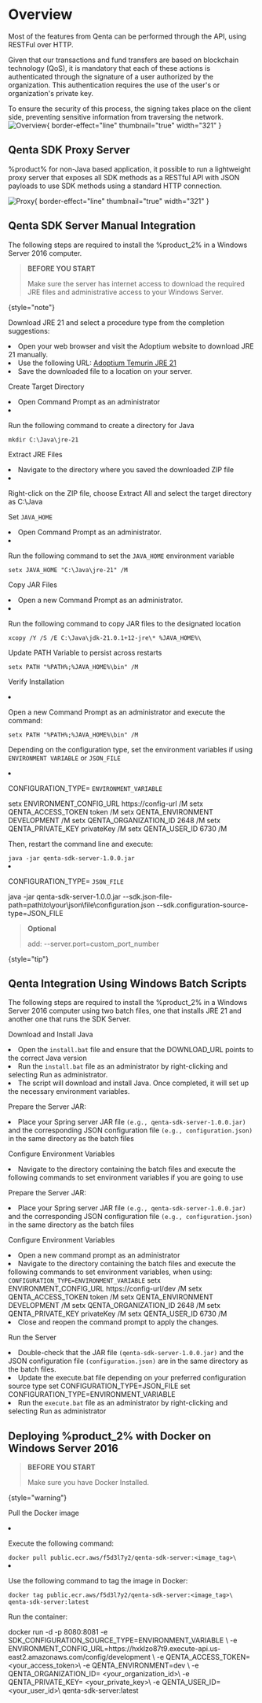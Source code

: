 # Overview

<!--Writerside adds this topic when you create a new documentation project.
You can use it as a sandbox to play with Writerside features, and remove it from the TOC when you don't need it anymore.
If you want to re-add it for your experiments, click + to create a new topic, choose Topic from Template, and select the 
"Starter" template.-->

Most of the features from Qenta can be performed through the API, using RESTFul over HTTP.

Given that our transactions and fund transfers are based on blockchain technology (QoS), it is mandatory that each of
these actions is authenticated through the signature of a user authorized by the organization. This authentication
requires the use of the user's or organization's private key.

To ensure the security of this process, the signing takes place on the client side, preventing sensitive information
from traversing the network.
![Overview](overview.png){ border-effect="line" thumbnail="true" width="321" }

## Qenta SDK Proxy Server

%product% for non-Java based application, it possible to run a lightweight proxy server that exposes all SDK methods as
a
RESTful API with JSON payloads to use SDK methods using a standard HTTP connection.

![Proxy](proxy-server.png){ border-effect="line" thumbnail="true" width="321" }

## Qenta SDK Server Manual Integration

The following steps are required to install the %product_2% in a Windows Server 2016 computer.

> **BEFORE YOU START**
>
> Make sure the server has internet access to download the required JRE files and administrative access to your
> Windows Server.
>
{style="note"}


<procedure title="Procedure" id="manual-integration">
    <step>
        <p>Download JRE 21 and select a procedure type from the completion suggestions:</p>
        <list>
            <li> Open your web browser and visit the Adoptium website to download JRE 21 manually.</li>
            <li> Use the following URL: 
                <a href="https://github.com/adoptium/temurin21-binaries/releases/download/jdk-21.0.1+12/OpenJDK21U-jre_x64_windows_hotspot_21.0.1_12.zip">Adoptium Temurin JRE 21</a>
            </li>
            <li>Save the downloaded file to a location on your server.</li>
        </list>
    </step>
    <step>
        <p>Create Target Directory </p>
        <list>
            <li>Open Command Prompt as an administrator</li>
            <li> <p>Run the following command to create a directory for Java<p/>
            <code>mkdir C:\Java\jre-21</code>
            </li>
        </list>
    </step>
    <step>
    <p>Extract JRE Files </p>
        <list>
            <li>Navigate to the directory where you saved the downloaded ZIP file</li>
            <li> <p> Right-click on the ZIP file, choose <shortcut>Extract All </shortcut> and select the target directory as C:\Java <p/>
            </li>
        </list>
    </step>
    <step>
    <p>Set <code>JAVA_HOME</code> </p>
        <list>
            <li>Open Command Prompt as an administrator.</li>
            <li> <p> Run the following command to set the <code>JAVA_HOME</code> environment variable<p/>
                <code>setx JAVA_HOME "C:\Java\jre-21" /M</code>
            </li>
        </list>
    </step>
    <step>
    <p>Copy JAR Files</p>
        <list>
            <li>Open a new Command Prompt as an administrator.</li>
            <li> <p> Run the following command to copy JAR files to the designated location<p/>
                <code>xcopy /Y /S /E C:\Java\jdk-21.0.1+12-jre\* %JAVA_HOME%\</code>
            </li>
        </list>
    </step>
    <step>
    <p>Update PATH Variable to persist across restarts</p>
       <code>setx PATH "%PATH%;%JAVA_HOME%\bin" /M</code>
    </step>
    <step>
    <p>Verify Installation</p>
    <list>
    <li> <p>Open a new Command Prompt as an administrator and execute the command: </p>
        <code>setx PATH "%PATH%;%JAVA_HOME%\bin" /M</code>
    </li>
    </list>
    </step>
    <step>
    <p>Depending on the configuration type, set the environment variables if using <code>ENVIRONMENT VARIABLE</code> or
    <code>JSON_FILE</code></p>
       <list>
       <li> <p>CONFIGURATION_TYPE= <code>ENVIRONMENT_VARIABLE </code></p>
        <code-block>
            setx ENVIRONMENT_CONFIG_URL https://config-url /M
            setx QENTA_ACCESS_TOKEN token /M
            setx QENTA_ENVIRONMENT DEVELOPMENT /M
            setx QENTA_ORGANIZATION_ID 2648 /M
            setx QENTA_PRIVATE_KEY privateKey /M
            setx QENTA_USER_ID 6730 /M
        </code-block>
        <p>Then, restart the command line and execute:</p>
        <code>java -jar qenta-sdk-server-1.0.0.jar</code>
       </li>
       <li> <p>CONFIGURATION_TYPE= <code>JSON_FILE </code></p>
        <code-block>
            java -jar qenta-sdk-server-1.0.0.jar
            --sdk.json-file-path=path\to\your\json\file\configuration.json
            --sdk.configuration-source-type=JSON_FILE
        </code-block>       
        </li>
       </list>
    </step>
</procedure>

> **Optional**
>
> add: --server.port=custom_port_number
>
{style="tip"}

## Qenta Integration Using Windows Batch Scripts

The following steps are required to install the %product_2% in a Windows Server 2016 computer using two batch
files, one that installs JRE 21 and another one that runs the SDK Server.


<procedure title="Installation" id="batch-script-integration">
    <step>
        <p>Download and Install Java</p>
    <list>
    <li>Open the <code>install.bat</code> file and ensure that the DOWNLOAD_URL points to the correct Java version
    </li>
    <li> Run the <code>install.bat</code> file as an administrator by right-clicking and selecting <shortcut>Run as administrator.</shortcut>
    </li>
    <li>The script will download and install Java. Once completed, it will set up the necessary
environment variables.</li>
    </list>
    </step>
    <step>
        <p>Prepare the Server JAR:</p>
        <list>
            <li>Place your Spring server JAR file <code>(e.g., qenta-sdk-server-1.0.0.jar)</code> and the corresponding
            JSON configuration file <code>(e.g., configuration.json) </code>in the same directory as the batch files
            </li>
        </list>
    </step>
    <step>
        <p>Configure Environment Variables</p>
        <list>
            <li>Navigate to the directory containing the batch files and execute the following commands to
set environment variables if you are going to use </li>
        </list>
    </step>
    <step>
        <p>Prepare the Server JAR:</p>
        <list>
            <li>Place your Spring server JAR file <code>(e.g., qenta-sdk-server-1.0.0.jar)</code> and the corresponding
            JSON configuration file <code>(e.g., configuration.json) </code>in the same directory as the batch files
            </li>
        </list>
    </step>
    <step>
        <p>Configure Environment Variables</p>
        <list>
            <li>Open a new command prompt as an administrator</li>
            <li>Navigate to the directory containing the batch files and execute the following commands to set environment variables, when using: <code>CONFIGURATION_TYPE=ENVIRONMENT_VARIABLE</code> 
            <code-block>
                setx ENVIRONMENT_CONFIG_URL https://config-url/dev /M
                setx QENTA_ACCESS_TOKEN token /M
                setx QENTA_ENVIRONMENT DEVELOPMENT /M
                setx QENTA_ORGANIZATION_ID 2648 /M
                setx QENTA_PRIVATE_KEY privateKey /M
                setx QENTA_USER_ID 6730 /M
            </code-block>
            </li>
            <li>Close and reopen the command prompt to apply the changes.</li>
        </list>
    </step>
    <step>
        <p>Run the Server</p>
        <list>
            <li>Double-check that the JAR file <code>(qenta-sdk-server-1.0.0.jar)</code> and the JSON configuration file
<code>(configuration.json)</code> are in the same directory as the batch files.</li>
            <li>Update the execute.bat file depending on your preferred configuration source type 
            <code-block>
                set CONFIGURATION_TYPE=JSON_FILE
                set CONFIGURATION_TYPE=ENVIRONMENT_VARIABLE
            </code-block>
            </li>
            <li>Run the <code>execute.bat</code> file as an administrator by right-clicking and selecting <shortcut>Run as
administrator</shortcut></li>
        </list>
    </step>
</procedure>

## Deploying %product_2% with Docker on Windows Server 2016

> **BEFORE YOU START**
>
> Make sure you have Docker Installed.
>
{style="warning"}

<procedure title="Installation" id="installation">
    <step>
        <p>Pull the Docker image</p>
        <list>
        <li> <p>Execute the following command:</p>
            <code>docker pull public.ecr.aws/f5d3l7y2/qenta-sdk-server:&lt;image_tag&gt;\</code>
        </li>
        <li> <p>Use the following command to tag the image in Docker:</p>
            <code>docker tag public.ecr.aws/f5d3l7y2/qenta-sdk-server:&lt;image_tag&gt;\ qenta-sdk-server:latest</code>
        </li>
        </list>
    <list>
    </list>
    </step>
    <step>
        <p>Run the container:</p>
        <code-block>
            docker run -d -p 8080:8081
            -e SDK_CONFIGURATION_SOURCE_TYPE=ENVIRONMENT_VARIABLE \
            -e ENVIRONMENT_CONFIG_URL=https://hxklzo87t9.execute-api.us-east2.amazonaws.com/config/development \
            -e QENTA_ACCESS_TOKEN=  &lt;your_access_token&gt;\
            -e QENTA_ENVIRONMENT=dev \
            -e QENTA_ORGANIZATION_ID= &lt;your_organization_id&gt;\
            -e QENTA_PRIVATE_KEY= &lt;your_private_key&gt;\
            -e QENTA_USER_ID= &lt;your_user_id&gt;\
            qenta-sdk-server:latest
        </code-block>
    </step>
</procedure>
